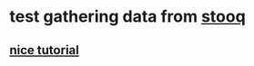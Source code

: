 # test gathering data from [stooq](https://stooq.com/)

## [nice tutorial](https://www.kaggle.com/code/laxmankusuma/nse-stocks-data-fetched-using-pandas-datareader)
